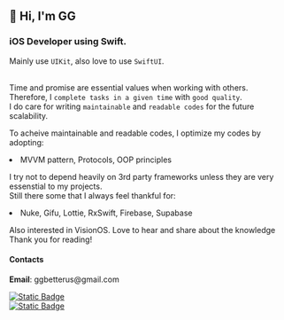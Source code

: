  <h2> 👋 Hi, I'm GG </h2>
 <h3> iOS Developer using Swift. </h3>
<p> 
 
 Mainly use `UIKit`, also love to use `SwiftUI`.

<br> Time and promise are essential values when working with others.
<br> Therefore, I `complete tasks in a given time` with `good quality`.
<br> I do care for writing `maintainable` and `readable codes` for the future scalability.

  To acheive maintainable and readable codes, I optimize my codes by adopting:
<li>MVVM pattern, Protocols, OOP principles</li>
</p> 
<p>
I try not to depend heavily on 3rd party frameworks unless they are very essenstial to my projects. 
<br>
 Still there some that I always feel thankful for:
<li>Nuke, Gifu, Lottie, RxSwift, Firebase, Supabase</li>
  
</p>
<p>
Also interested in VisionOS. Love to hear and share about the knowledge  
<br>
Thank you for reading!
</p>

<p>
 <h4> Contacts  </h4>
<strong>Email</strong>: ggbetterus@gmail.com
<p></p>
 
 <a href = "https://www.linkedin.com/in/gagyoung-shin-97b261229/"> ![Static Badge](https://img.shields.io/badge/LinkedIn-white?logo=linkedin&labelColor=%230A66C2)
 </a> 
 <br>
  <a href = "https://ittingz.tistory.com/"> ![Static Badge](https://img.shields.io/badge/Tech_Journal-white?logo=tistory&labelColor=%23000000)
 </a>
</p>
 

<!---
happyduck-git/happyduck-git is a ✨ special ✨ repository because its `README.md` (this file) appears on your GitHub profile.
You can click the Preview link to take a look at your changes.
--->
